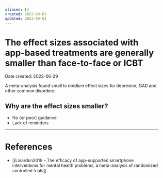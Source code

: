 ```yaml
---
aliases: []
created: 2022-09-07
updated: 2023-09-01
---
```


# The effect sizes associated with app-based treatments are generally smaller than face-to-face or ICBT
Date created: 2022-06-29

A meta-analysis found small to medium effect sizes for depresion, GAD and other common disorders.

## Why are the effect sizes smaller?
- No (or poor) guidance
- Lack of reminders 

---
# References
* [[Linardon2019 - The efficacy of app-supported smartphone interventions for mental health problems, a meta-analysis of randomized controlled trials]]